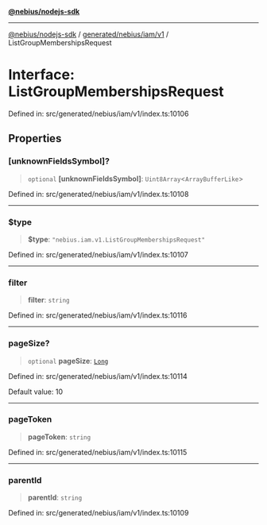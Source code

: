 [**@nebius/nodejs-sdk**](../../../../../README.md)

---

[@nebius/nodejs-sdk](../../../../../README.md) / [generated/nebius/iam/v1](../README.md) / ListGroupMembershipsRequest

# Interface: ListGroupMembershipsRequest

Defined in: src/generated/nebius/iam/v1/index.ts:10106

## Properties

### \[unknownFieldsSymbol\]?

> `optional` **\[unknownFieldsSymbol\]**: `Uint8Array`\<`ArrayBufferLike`\>

Defined in: src/generated/nebius/iam/v1/index.ts:10108

---

### $type

> **$type**: `"nebius.iam.v1.ListGroupMembershipsRequest"`

Defined in: src/generated/nebius/iam/v1/index.ts:10107

---

### filter

> **filter**: `string`

Defined in: src/generated/nebius/iam/v1/index.ts:10116

---

### pageSize?

> `optional` **pageSize**: [`Long`](../../../../../runtime/protos/core/classes/Long.md)

Defined in: src/generated/nebius/iam/v1/index.ts:10114

Default value: 10

---

### pageToken

> **pageToken**: `string`

Defined in: src/generated/nebius/iam/v1/index.ts:10115

---

### parentId

> **parentId**: `string`

Defined in: src/generated/nebius/iam/v1/index.ts:10109
